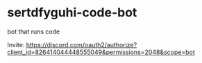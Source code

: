 # sertdfyguhi-code-bot
bot that runs code

Invite: https://discord.com/oauth2/authorize?client_id=826414044448555049&permissions=2048&scope=bot